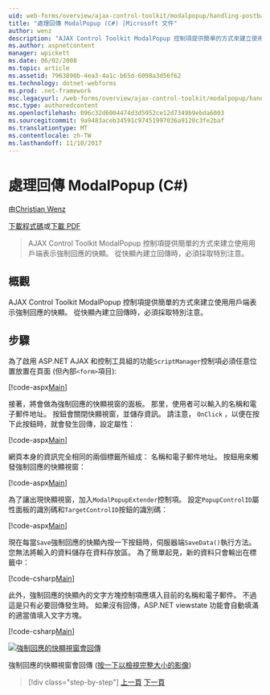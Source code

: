 ```yaml
---
uid: web-forms/overview/ajax-control-toolkit/modalpopup/handling-postbacks-from-a-modalpopup-cs
title: "處理回傳 ModalPopup (C#) |Microsoft 文件"
author: wenz
description: "AJAX Control Toolkit ModalPopup 控制項提供簡單的方式來建立使用用戶端表示強制回應的快顯。 必須採取特別注意，當 pos..."
ms.author: aspnetcontent
manager: wpickett
ms.date: 06/02/2008
ms.topic: article
ms.assetid: 7963890b-4ea3-4a1c-b65d-6098a3d56f62
ms.technology: dotnet-webforms
ms.prod: .net-framework
msc.legacyurl: /web-forms/overview/ajax-control-toolkit/modalpopup/handling-postbacks-from-a-modalpopup-cs
msc.type: authoredcontent
ms.openlocfilehash: 096c32d6004474d3d5952ce12d7349b9ebda6003
ms.sourcegitcommit: 9a9483aceb34591c97451997036a9120c3fe2baf
ms.translationtype: MT
ms.contentlocale: zh-TW
ms.lasthandoff: 11/10/2017
---
```

<a name="handling-postbacks-from-a-modalpopup-c"></a>處理回傳 ModalPopup (C#)
====================
由[Christian Wenz](https://github.com/wenz)

[下載程式碼](http://download.microsoft.com/download/2/4/0/24052038-f942-4336-905b-b60ae56f0dd5/ModalPopup3.cs.zip)或[下載 PDF](http://download.microsoft.com/download/b/6/a/b6ae89ee-df69-4c87-9bfb-ad1eb2b23373/modalpopup3CS.pdf)

> AJAX Control Toolkit ModalPopup 控制項提供簡單的方式來建立使用用戶端表示強制回應的快顯。 從快顯內建立回傳時，必須採取特別注意。


## <a name="overview"></a>概觀

AJAX Control Toolkit ModalPopup 控制項提供簡單的方式來建立使用用戶端表示強制回應的快顯。 從快顯內建立回傳時，必須採取特別注意。

## <a name="steps"></a>步驟

為了啟用 ASP.NET AJAX 和控制工具組的功能`ScriptManager`控制項必須任意位置放置在頁面 (但內部`<form>`項目):

[!code-aspx[Main](handling-postbacks-from-a-modalpopup-cs/samples/sample1.aspx)]

接著，將會做為強制回應的快顯視窗的面板。 那里，使用者可以輸入的名稱和電子郵件地址。 按鈕會關閉快顯視窗，並儲存資訊。 請注意， `OnClick` ，以便在按下此按鈕時，就會發生回傳，設定屬性：

[!code-aspx[Main](handling-postbacks-from-a-modalpopup-cs/samples/sample2.aspx)]

網頁本身的資訊完全相同的兩個標籤所組成： 名稱和電子郵件地址。 按鈕用來觸發強制回應的快顯視窗：

[!code-aspx[Main](handling-postbacks-from-a-modalpopup-cs/samples/sample3.aspx)]

為了讓出現快顯視窗，加入`ModalPopupExtender`控制項。 設定`PopupControlID`屬性面板的識別碼和`TargetControlID`按鈕的識別碼：

[!code-aspx[Main](handling-postbacks-from-a-modalpopup-cs/samples/sample4.aspx)]

現在每當`Save`強制回應的快顯內按一下按鈕時，伺服器端`SaveData()`執行方法。 您無法將輸入的資料儲存在資料存放區。 為了簡單起見，新的資料只會輸出在標籤中：

[!code-csharp[Main](handling-postbacks-from-a-modalpopup-cs/samples/sample5.cs)]

此外，強制回應的快顯內的文字方塊控制項應填入目前的名稱和電子郵件。 不過這是只有必要回傳發生時。 如果沒有回傳，ASP.NET viewstate 功能會自動填滿的適當值填入文字方塊。

[!code-csharp[Main](handling-postbacks-from-a-modalpopup-cs/samples/sample6.cs)]


[![強制回應的快顯視窗會回傳](handling-postbacks-from-a-modalpopup-cs/_static/image2.png)](handling-postbacks-from-a-modalpopup-cs/_static/image1.png)

強制回應的快顯視窗會回傳 ([按一下以檢視完整大小的影像](handling-postbacks-from-a-modalpopup-cs/_static/image3.png))

>[!div class="step-by-step"]
[上一頁](using-modalpopup-with-a-repeater-control-cs.md)
[下一頁](positioning-a-modalpopup-cs.md)
